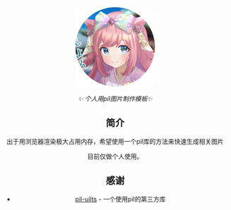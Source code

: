 <!-- markdownlint-disable MD024 MD026 MD031 MD033 MD036 MD041 -->

<div align="center">

<a href="https://v2.nonebot.dev/store">
  <img src="https://raw.githubusercontent.com/Agnes4m/nonebot_plugin_l4d2_server/main/image/logo.png" width="180" height="180" alt="NoneBotPluginLogo">
</a>

_✨ 个人用pil图片制作模板✨_

## 简介

出于用浏览器渲染极大占用内存，希望使用一个pil库的方法来快速生成相关图片

目前仅做个人使用。

## 感谢

- [pil-uilts](https://github.com/MeetWq/pil-utils) - 一个使用pil的第三方库